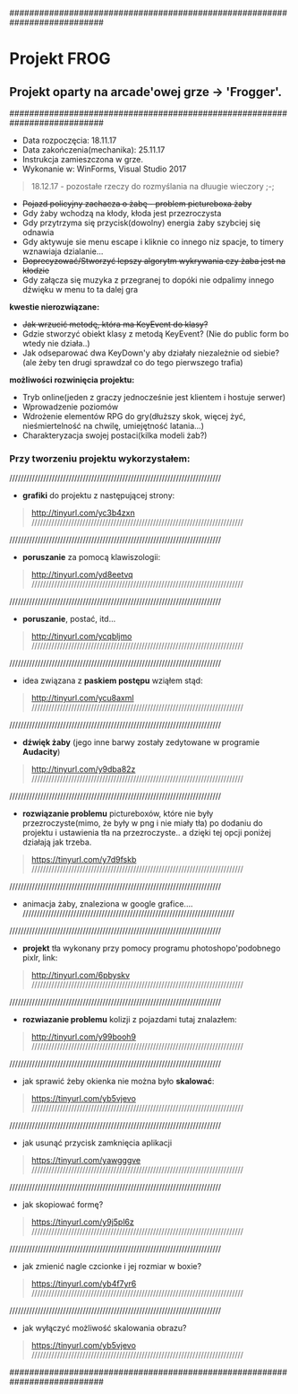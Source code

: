 ###########################################################################


# Projekt FROG
## Projekt oparty na arcade'owej grze -> 'Frogger'.


###########################################################################
* Data rozpoczęcia: 18.11.17
* Data zakończenia(mechanika): 25.11.17 
* Instrukcja zamieszczona w grze.
* Wykonanie w: WinForms, Visual Studio 2017 




> 18.12.17 - pozostałe rzeczy do rozmyślania na dłuugie wieczory ;-;

- ~~Pojazd policyjny zachacza o żabę - problem pictureboxa żaby~~
- Gdy żaby wchodzą na kłody, kłoda jest przezroczysta
- Gdy przytrzyma się przycisk(dowolny) energia żaby szybciej się odnawia
- Gdy aktywuje sie menu escape i kliknie co innego niz spacje, to timery wznawiaja dzialanie...
- ~~Doprecyzować/Stworzyć lepszy algorytm wykrywania czy żaba jest na kłodzie~~
- Gdy załącza się muzyka z przegranej to dopóki nie odpalimy innego dźwięku w menu to ta dalej gra

**kwestie nierozwiązane:**
- ~~Jak wrzucić metodę, która ma KeyEvent do klasy?~~ 
- Gdzie stworzyć obiekt klasy z metodą KeyEvent? (Nie do public form bo wtedy nie działa..)
- Jak odseparować dwa KeyDown'y aby działały niezależnie od siebie? (ale żeby ten drugi sprawdzał co do tego pierwszego trafia)

**możliwości rozwinięcia projektu:**
- Tryb online(jeden z graczy jednocześnie jest klientem i hostuje serwer)
- Wprowadzenie poziomów
- Wdrożenie elementów RPG do gry(dłuższy skok, więcej żyć, nieśmiertelność na chwilę, umiejętność latania...)
- Charakteryzacja swojej postaci(kilka modeli żab?)

### Przy tworzeniu projektu wykorzystałem:

///////////////////////////////////////////////////////////////////////////
- **grafiki** do projektu z następującej strony:

> http://tinyurl.com/yc3b4zxn
///////////////////////////////////////////////////////////////////////////


///////////////////////////////////////////////////////////////////////////
- **poruszanie** za pomocą klawiszologii:

> http://tinyurl.com/yd8eetvq
///////////////////////////////////////////////////////////////////////////


///////////////////////////////////////////////////////////////////////////
- **poruszanie**, postać, itd...

> http://tinyurl.com/ycqbljmo
///////////////////////////////////////////////////////////////////////////


///////////////////////////////////////////////////////////////////////////
- idea związana z **paskiem postępu** wziąłem stąd:

> http://tinyurl.com/ycu8axml
///////////////////////////////////////////////////////////////////////////


///////////////////////////////////////////////////////////////////////////
- **dźwięk żaby** (jego inne barwy zostały zedytowane w programie **Audacity**)

> http://tinyurl.com/y9dba82z
///////////////////////////////////////////////////////////////////////////


///////////////////////////////////////////////////////////////////////////
- **rozwiązanie problemu** pictureboxów, które nie były przezroczyste(mimo, że były w png i nie miały tła) po dodaniu do projektu i ustawienia tła na przezroczyste.. a dzięki tej opcji poniżej działają jak trzeba.

> https://tinyurl.com/y7d9fskb
///////////////////////////////////////////////////////////////////////////


///////////////////////////////////////////////////////////////////////////
- animacja żaby, znaleziona w google grafice....
///////////////////////////////////////////////////////////////////////////


///////////////////////////////////////////////////////////////////////////
- **projekt** tła wykonany przy pomocy programu photoshopo'podobnego pixlr, link:

> http://tinyurl.com/6pbyskv
///////////////////////////////////////////////////////////////////////////


///////////////////////////////////////////////////////////////////////////
- **rozwiazanie problemu** kolizji z pojazdami tutaj znalazłem:

> http://tinyurl.com/y99booh9
///////////////////////////////////////////////////////////////////////////


///////////////////////////////////////////////////////////////////////////
- jak sprawić żeby okienka nie można było **skalować**:

> https://tinyurl.com/yb5vjevo
///////////////////////////////////////////////////////////////////////////


///////////////////////////////////////////////////////////////////////////
- jak usunąć przycisk zamknięcia aplikacji

> https://tinyurl.com/yawgggve
///////////////////////////////////////////////////////////////////////////


///////////////////////////////////////////////////////////////////////////
- jak skopiować formę?

> https://tinyurl.com/y9j5pl6z
///////////////////////////////////////////////////////////////////////////


///////////////////////////////////////////////////////////////////////////
- jak zmienić nagle czcionke i jej rozmiar w boxie?

> https://tinyurl.com/yb4f7yr6
///////////////////////////////////////////////////////////////////////////


///////////////////////////////////////////////////////////////////////////
- jak wyłączyć możliwość skalowania obrazu?

> https://tinyurl.com/yb5vjevo
///////////////////////////////////////////////////////////////////////////



###########################################################################